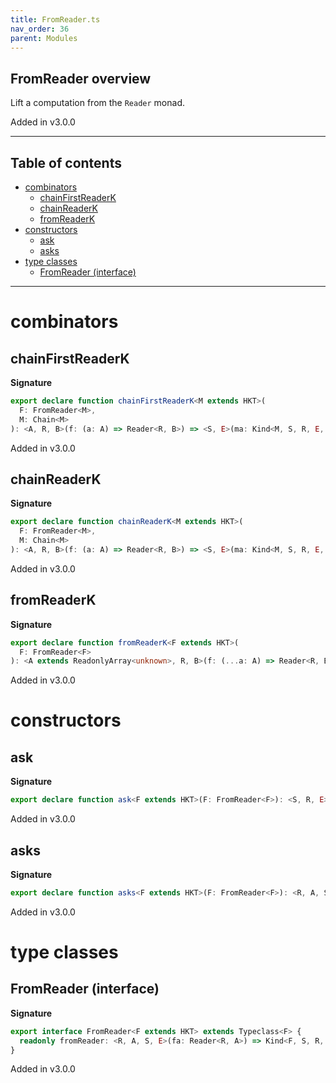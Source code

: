 ```yaml
---
title: FromReader.ts
nav_order: 36
parent: Modules
---
```


## FromReader overview

Lift a computation from the `Reader` monad.

Added in v3.0.0

---

<h2 class="text-delta">Table of contents</h2>

- [combinators](#combinators)
  - [chainFirstReaderK](#chainfirstreaderk)
  - [chainReaderK](#chainreaderk)
  - [fromReaderK](#fromreaderk)
- [constructors](#constructors)
  - [ask](#ask)
  - [asks](#asks)
- [type classes](#type-classes)
  - [FromReader (interface)](#fromreader-interface)

---

# combinators

## chainFirstReaderK

**Signature**

```ts
export declare function chainFirstReaderK<M extends HKT>(
  F: FromReader<M>,
  M: Chain<M>
): <A, R, B>(f: (a: A) => Reader<R, B>) => <S, E>(ma: Kind<M, S, R, E, A>) => Kind<M, S, R, E, A>
```

Added in v3.0.0

## chainReaderK

**Signature**

```ts
export declare function chainReaderK<M extends HKT>(
  F: FromReader<M>,
  M: Chain<M>
): <A, R, B>(f: (a: A) => Reader<R, B>) => <S, E>(ma: Kind<M, S, R, E, A>) => Kind<M, S, R, E, B>
```

Added in v3.0.0

## fromReaderK

**Signature**

```ts
export declare function fromReaderK<F extends HKT>(
  F: FromReader<F>
): <A extends ReadonlyArray<unknown>, R, B>(f: (...a: A) => Reader<R, B>) => <S, E>(...a: A) => Kind<F, S, R, E, B>
```

Added in v3.0.0

# constructors

## ask

**Signature**

```ts
export declare function ask<F extends HKT>(F: FromReader<F>): <S, R, E>() => Kind<F, S, R, E, R>
```

Added in v3.0.0

## asks

**Signature**

```ts
export declare function asks<F extends HKT>(F: FromReader<F>): <R, A, S, E>(f: (r: R) => A) => Kind<F, S, R, E, A>
```

Added in v3.0.0

# type classes

## FromReader (interface)

**Signature**

```ts
export interface FromReader<F extends HKT> extends Typeclass<F> {
  readonly fromReader: <R, A, S, E>(fa: Reader<R, A>) => Kind<F, S, R, E, A>
}
```

Added in v3.0.0
